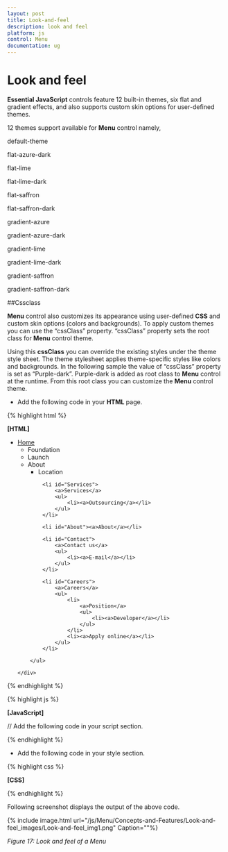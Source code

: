 ```yaml
---
layout: post
title: Look-and-feel
description: look and feel
platform: js
control: Menu
documentation: ug
---
```


# Look and feel

**Essential JavaScript** controls feature 12 built-in themes, six flat and gradient effects, and also supports custom skin options for user-defined themes.

12 themes support available for **Menu** control namely,

default-theme

flat-azure-dark

flat-lime

flat-lime-dark

flat-saffron

flat-saffron-dark

gradient-azure

gradient-azure-dark

gradient-lime

gradient-lime-dark

gradient-saffron

gradient-saffron-dark

##Cssclass

**Menu** control also customizes its appearance using user-defined **CSS** and custom skin options (colors and backgrounds). To apply custom themes you can use the “cssClass” property. “cssClass” property sets the root class for **Menu** control theme.

Using this **cssClass** you can override the existing styles under the theme style sheet. The theme stylesheet applies theme-specific styles like colors and backgrounds. In the following sample the value of “cssClass” property is set as “Purple-dark”. Purple-dark is added as root class to **Menu** control at the runtime. From this root class you can customize the **Menu** control theme.

* Add the following code in your **HTML** page.

{% highlight html %}

**[HTML]**

<div>
    <div>
        <ul id="menucontrol">
            <li id="home">
                <a href="#">Home</a>
                <ul>
                    <li><a>Foundation</a></li>
                    <li><a>Launch</a></li>
                    <li>
                        <a>About</a>
                        <ul>
                            <li><a>Location</a></li>
                        </ul>
                    </li>
                </ul>
            </li>

            <li id="Services">
                <a>Services</a>
                <ul>
                    <li><a>Outsourcing</a></li>
                </ul>
            </li>

            <li id="About"><a>About</a></li>

            <li id="Contact">
                <a>Contact us</a>
                <ul>
                    <li><a>E-mail</a></li>
                </ul>
            </li>

            <li id="Careers">
                <a>Careers</a>
                <ul>
                    <li>
                        <a>Position</a>
                        <ul>
                            <li><a>Developer</a></li>
                        </ul>
                    </li>
                    <li><a>Apply online</a></li>
                </ul>
            </li>

        </ul>

    </div>

</div>

{% endhighlight %}

{% highlight js %}

**[JavaScript]**

// Add the following code in your script section.

<script type="text/javascript">
    jQuery(function ($) {
        $("#menucontrol").ejMenu({
            width: 500,
            cssClass: "Purple-dark"
        });
    });
</script>

{% endhighlight %}

* Add the following code in your style section.

{% highlight css %}

**[CSS]**

<style type="text/css" class="cssStyles">
    .Purple-dark {
        background: pink;
    }

    .Purple-dark.e-horizontal .e-list > a {
            color: #4800ff;
     }
</style>


{% endhighlight %}



Following screenshot displays the output of the above code.

{% include image.html url="/js/Menu/Concepts-and-Features/Look-and-feel_images/Look-and-feel_img1.png" Caption=""%}

_Figure 17: Look and feel of a Menu_

